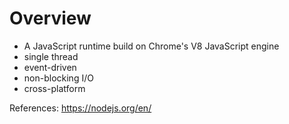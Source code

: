 # Overview

* A JavaScript runtime build on Chrome's V8 JavaScript engine
* single thread
* event-driven
* non-blocking I/O
* cross-platform


References:
https://nodejs.org/en/

